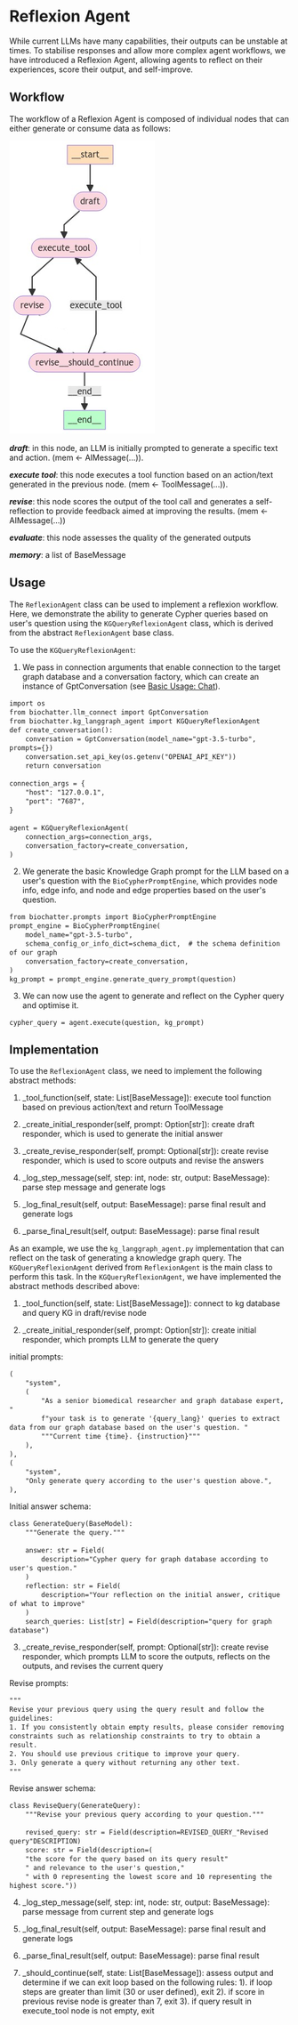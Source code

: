 # Reflexion Agent

While current LLMs have many capabilities, their outputs can be unstable at
times. To stabilise responses and allow more complex agent workflows, we have
introduced a Reflexion Agent, allowing agents to reflect on their experiences,
score their output, and self-improve.

## Workflow

The workflow of a Reflexion Agent is composed of individual nodes that can
either generate or consume data as follows:

![ReflexionAgent workflow](images/reflexion-agent.png)

***draft***: in this node, an LLM is initially prompted to generate a specific text
and action. (mem <- AIMessage(...)).

***execute tool***: this node executes a tool function based on an action/text
generated in the previous node. (mem <- ToolMessage(...)).

***revise***: this node scores the output of the tool call and generates a
self-reflection to provide feedback aimed at improving the results. (mem <-
AIMessage(...))

***evaluate***: this node assesses the quality of the generated outputs

***memory***: a list of BaseMessage

## Usage

The `ReflexionAgent` class can be used to implement a reflexion workflow. Here,
we demonstrate the ability to generate Cypher queries based on user's question
using the `KGQueryReflexionAgent` class, which is derived from the abstract
`ReflexionAgent` base class.

To use the `KGQueryReflexionAgent`:

1. We pass in connection arguments that enable connection to the target graph
database and a conversation factory, which can create an instance of
GptConversation (see [Basic Usage: Chat](chat.md)).

```
import os
from biochatter.llm_connect import GptConversation
from biochatter.kg_langgraph_agent import KGQueryReflexionAgent
def create_conversation():
    conversation = GptConversation(model_name="gpt-3.5-turbo", prompts={})
    conversation.set_api_key(os.getenv("OPENAI_API_KEY"))
    return conversation

connection_args = {
    "host": "127.0.0.1",
    "port": "7687",
}

agent = KGQueryReflexionAgent(
    connection_args=connection_args,
    conversation_factory=create_conversation,
)
```

2. We generate the basic Knowledge Graph prompt for the LLM based on a user's
question with the `BioCypherPromptEngine`, which provides node info, edge info,
and node and edge properties based on the user's question.

```
from biochatter.prompts import BioCypherPromptEngine
prompt_engine = BioCypherPromptEngine(
    model_name="gpt-3.5-turbo",
    schema_config_or_info_dict=schema_dict,  # the schema definition of our graph
    conversation_factory=create_conversation,
)
kg_prompt = prompt_engine.generate_query_prompt(question)
```

3. We can now use the agent to generate and reflect on the Cypher query and
optimise it.

```
cypher_query = agent.execute(question, kg_prompt)
```

## Implementation

To use the `ReflexionAgent` class, we need to implement the following abstract
methods:

1. _tool_function(self, state: List[BaseMessage]):
execute tool function based on previous action/text and return ToolMessage

2. _create_initial_responder(self, prompt: Option[str]):
create draft responder, which is used to generate the initial answer

3. _create_revise_responder(self, prompt: Optional[str]):
create revise responder, which is used to score outputs and revise the answers

4. _log_step_message(self, step: int, node: str, output: BaseMessage):
parse step message and generate logs

5. _log_final_result(self, output: BaseMessage):
parse final result and generate logs

6. _parse_final_result(self, output: BaseMessage):
parse final result

As an example, we use the `kg_langgraph_agent.py` implementation that can
reflect on the task of generating a knowledge graph query.
The `KGQueryReflexionAgent` derived from `ReflexionAgent` is the main class to
perform this task. In the `KGQueryReflexionAgent`, we have implemented the
abstract methods described above:

1. _tool_function(self, state: List[BaseMessage]):
connect to kg database and query KG in draft/revise node

2. _create_initial_responder(self, prompt: Option[str]):
create initial responder, which prompts LLM to generate the query

initial prompts:
```
(
    "system",
    (
        "As a senior biomedical researcher and graph database expert, "
        f"your task is to generate '{query_lang}' queries to extract data from our graph database based on the user's question. "
        """Current time {time}. {instruction}"""
    ),
),
(
    "system",
    "Only generate query according to the user's question above.",
),
```

Initial answer schema:

```
class GenerateQuery(BaseModel):
    """Generate the query."""

    answer: str = Field(
        description="Cypher query for graph database according to user's question."
    )
    reflection: str = Field(
        description="Your reflection on the initial answer, critique of what to improve"
    )
    search_queries: List[str] = Field(description="query for graph database")
```

3. _create_revise_responder(self, prompt: Optional[str]):
create revise responder, which prompts LLM to score the outputs, reflects on the
outputs, and revises the current query

Revise prompts:

```
"""
Revise your previous query using the query result and follow the guidelines:
1. If you consistently obtain empty results, please consider removing constraints such as relationship constraints to try to obtain a result.
2. You should use previous critique to improve your query.
3. Only generate a query without returning any other text.
"""
```

Revise answer schema:

```
class ReviseQuery(GenerateQuery):
    """Revise your previous query according to your question."""

    revised_query: str = Field(description=REVISED_QUERY_"Revised query"DESCRIPTION)
    score: str = Field(description=(
    "the score for the query based on its query result"
    " and relevance to the user's question,"
    " with 0 representing the lowest score and 10 representing the highest score."))
```

4. _log_step_message(self, step: int, node: str, output: BaseMessage):
parse message from current step and generate logs

5. _log_final_result(self, output: BaseMessage):
parse final result and generate logs

6. _parse_final_result(self, output: BaseMessage):
parse final result

7. _should_continue(self, state: List[BaseMessage]):
assess output and determine if we can exit loop based on the following rules:
  1). if loop steps are greater than limit (30 or user defined), exit
  2). if score in previous revise node is greater than 7, exit
  3). if query result in execute_tool node is not empty, exit
